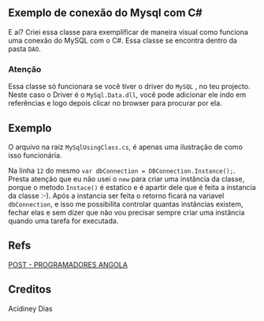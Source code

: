 ## Exemplo de conexão do Mysql com C#

E aí?
Criei essa classe para exemplificar de maneira visual como funciona uma conexão do MySQL com o C#.
Essa classe se encontra dentro da pasta  `DAO`.

### Atenção

Essa classe só funcionara se você tiver o driver do `MySQL` , no teu projecto. Neste caso o Driver é o `MySql.Data.dll`, você pode adicionar ele indo em referências e logo depois clicar no browser para procurar por ela.

## Exemplo
O arquivo na raiz `MySqlUsingClass.cs`, é apenas uma ilustração de como isso funcionária.

Na linha `12` do mesmo `var dbConnection = DBConnection.Instance();`. Presta atenção que eu não usei o `new` para criar uma instância da classe, porque o metodo `Instace()` é estatico e é apartir dele que é feita a instancia da classe :-). Após a instancia ser feita o retorno ficará na variavel `dbConnection`, e isso me possibilita controlar quantas instâncias existem, fechar elas e sem dizer que não vou precisar sempre criar uma instância quando uma tarefa for executada.


## Refs

[POST - PROGRAMADORES ANGOLA](https://www.facebook.com/groups/Programadores.Angola/permalink/2284728065096110/)

## Creditos

Acidiney Dias
